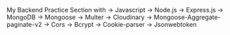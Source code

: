 My Backend Practice Section with
-> Javascript
-> Node.js
-> Express.js
-> MongoDB
-> Mongoose
-> Multer
-> Cloudinary
-> Mongoose-Aggregate-paginate-v2
-> Cors
-> Bcrypt
-> Cookie-parser
-> Jsonwebtoken
